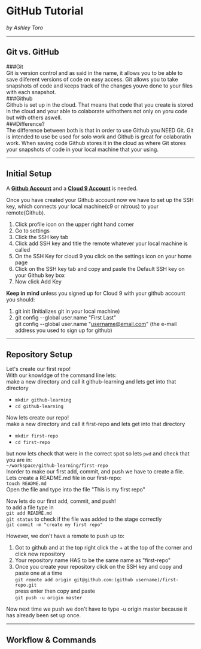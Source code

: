 # GitHub Tutorial

_by Ashley Toro_

---
## Git vs. GitHub
###Git  
Git is version control and as said in the name, it allows you to be able to save diiferent versions of code on easy access. Git allows you to take snapshots of code and keeps track of the changes youve done to your files with each snapshot.  
###Github  
Github is set up in the cloud. That means that code that you create is stored in the cloud and your able to colaborate withothers not only on yoru code but with others aswell.  
###Difference?  
The difference between both is that in order to use Github you NEED Git. Git is intended to use be used for solo work and Github is great for colaboratin work. When saving code Github stores it in the cloud as where Git stores your snapshots of code in your local machine that your using.


---
## Initial Setup  
A [**Github Account**](https://github.com) and a [**Cloud 9 Account**](https://c9.com) is needed.

Once you have created your Github account now we have to set up the SSH key, which connects your local machine(c9 or nitrous) to your remote(Github).  

 1. Click profile icon on the upper right hand corner  
 2. Go to settings  
 3. Click the SSH key tab  
 4. Click add SSH key and title the remote whatever your local machine is called   
 5. On the SSH Key for cloud 9 you click on the settings icon on your home page  
 6. Click on the SSH key tab and copy and paste the Default SSH key on your Github key box  
 7. Now click Add Key  
 
**Keep in mind** unless you signed up for Cloud 9 with your github account you should:  
1. git init (Initializes git in your local machine)  
2. git config --global user.name "First Last"  
git config --global user.name "username@email.com" (the e-mail address you used to sign up for github)

---
## Repository Setup
Let's create our first repo!  
With our knowldge of the command line lets:  
make a new directory and call it github-learning and lets get into that directory   

* `mkdir github-learning`  
* `cd github-learning`  

Now lets create our repo!  
make a new directory and call it first-repo and lets get into that directory  

* `mkdir first-repo`
*  `cd first-repo`

but now lets check that were in the correct spot so lets `pwd` and check that you are in:  
`~/workspace/github-learning/first-repo`  
Inorder to make our first add, commit, and push we have to create a file.  
Lets create a README.md file in our first-repo:  
`touch README.md`  
Open the file and type into the file "This is my first repo"  

Now lets do our first add, commit, and push!  
to add a file type in   
`git add README.md`  
`git status` to check if the file was added to the stage correctly  
`git commit -m "create my first repo"`  

However, we don't have a remote to push up to:  
1. Got to github and at the top right click the + at the top of the corner and click new repository  
2. Your repository name HAS to be the same name as "first-repo"  
3. Once you create your repository click on the SSH key and copy and paste one at a time  
`git remote add origin git@github.com:(github username)/first-repo.git`  
press enter then copy and paste  
`git push -u origin master`  

Now next time we push we don't have to type -u origin master because it has already been set up once. 


---
## Workflow & Commands
